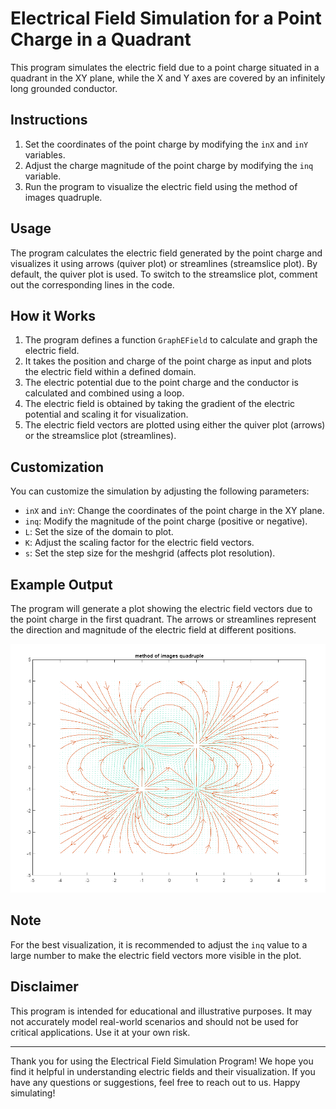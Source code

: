 # Electrical Field Simulation for a Point Charge in a Quadrant

This program simulates the electric field due to a point charge situated in a quadrant in the XY plane, while the X and Y axes are covered by an infinitely long grounded conductor.

## Instructions

1. Set the coordinates of the point charge by modifying the `inX` and `inY` variables.
2. Adjust the charge magnitude of the point charge by modifying the `inq` variable.
3. Run the program to visualize the electric field using the method of images quadruple.

## Usage

The program calculates the electric field generated by the point charge and visualizes it using arrows (quiver plot) or streamlines (streamslice plot). By default, the quiver plot is used. To switch to the streamslice plot, comment out the corresponding lines in the code.

## How it Works

1. The program defines a function `GraphEField` to calculate and graph the electric field.
2. It takes the position and charge of the point charge as input and plots the electric field within a defined domain.
3. The electric potential due to the point charge and the conductor is calculated and combined using a loop.
4. The electric field is obtained by taking the gradient of the electric potential and scaling it for visualization.
5. The electric field vectors are plotted using either the quiver plot (arrows) or the streamslice plot (streamlines).

## Customization

You can customize the simulation by adjusting the following parameters:

- `inX` and `inY`: Change the coordinates of the point charge in the XY plane.
- `inq`: Modify the magnitude of the point charge (positive or negative).
- `L`: Set the size of the domain to plot.
- `K`: Adjust the scaling factor for the electric field vectors.
- `s`: Set the step size for the meshgrid (affects plot resolution).

## Example Output

The program will generate a plot showing the electric field vectors due to the point charge in the first quadrant. The arrows or streamlines represent the direction and magnitude of the electric field at different positions.

![Electric Field Simulation](https://github.com/fistfulofyen/Electric_field_of_point_changes/blob/main/quad.png)

## Note

For the best visualization, it is recommended to adjust the `inq` value to a large number to make the electric field vectors more visible in the plot.

## Disclaimer

This program is intended for educational and illustrative purposes. It may not accurately model real-world scenarios and should not be used for critical applications. Use it at your own risk.

---

Thank you for using the Electrical Field Simulation Program! We hope you find it helpful in understanding electric fields and their visualization. If you have any questions or suggestions, feel free to reach out to us. Happy simulating!
